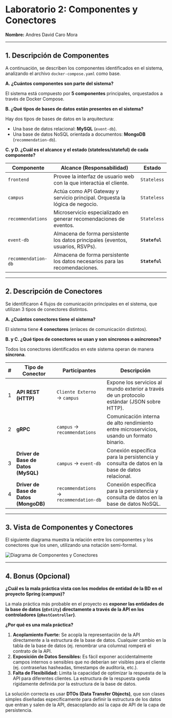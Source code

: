 # Laboratorio 2: Componentes y Conectores

**Nombre:** Andres David Caro Mora

---

## 1. Descripción de Componentes

A continuación, se describen los componentes identificados en el sistema, analizando el archivo `docker-compose.yaml` como base.

**A. ¿Cuántos componentes son parte del sistema?**

El sistema está compuesto por **5 componentes** principales, orquestados a través de Docker Compose.

**B. ¿Qué tipos de bases de datos están presentes en el sistema?**

Hay dos tipos de bases de datos en la arquitectura:
* Una base de datos relacional: **MySQL** (`event-db`).
* Una base de datos NoSQL orientada a documentos: **MongoDB** (`recommendation-db`).

**C. y D. ¿Cuál es el alcance y el estado (stateless/stateful) de cada componente?**

| Componente          | Alcance (Responsabilidad)                                   | Estado       |
| ------------------- | ----------------------------------------------------------- | ------------ |
| `frontend`          | Provee la interfaz de usuario web con la que interactúa el cliente. | `Stateless`  |
| `campus`            | Actúa como API Gateway y servicio principal. Orquesta la lógica de negocio. | `Stateless`  |
| `recommendations`   | Microservicio especializado en generar recomendaciones de eventos. | `Stateless`  |
| `event-db`          | Almacena de forma persistente los datos principales (eventos, usuarios, RSVPs). | **`Stateful`** |
| `recommendation-db` | Almacena de forma persistente los datos necesarios para las recomendaciones. | **`Stateful`** |

---

## 2. Descripción de Conectores

Se identificaron 4 flujos de comunicación principales en el sistema, que utilizan 3 tipos de conectores distintos.

**A. ¿Cuántos conectores tiene el sistema?**

El sistema tiene **4 conectores** (enlaces de comunicación distintos).

**B. y C. ¿Qué tipos de conectores se usan y son síncronos o asíncronos?**

Todos los conectores identificados en este sistema operan de manera **síncrona**.

| # | Tipo de Conector           | Participantes                               | Descripción                                                                 |
|---|----------------------------|---------------------------------------------|-----------------------------------------------------------------------------|
| 1 | **API REST (HTTP)** | `Cliente Externo` → `campus`                | Expone los servicios al mundo exterior a través de un protocolo estándar (JSON sobre HTTP).   |
| 2 | **gRPC** | `campus` → `recommendations`                | Comunicación interna de alto rendimiento entre microservicios, usando un formato binario. |
| 3 | **Driver de Base de Datos (MySQL)** | `campus` → `event-db`                       | Conexión específica para la persistencia y consulta de datos en la base de datos relacional. |
| 4 | **Driver de Base de Datos (MongoDB)** | `recommendations` → `recommendation-db`   | Conexión específica para la persistencia y consulta de datos en la base de datos NoSQL. |

---

## 3. Vista de Componentes y Conectores

El siguiente diagrama muestra la relación entre los componentes y los conectores que los unen, utilizando una notación semi-formal.

![Diagrama de Componentes y Conectores](/image.png)

---

## 4. Bonus (Opcional)

**¿Cuál es la mala práctica vista con los modelos de entidad de la BD en el proyecto Spring (campus)?**

La mala práctica más probable en el proyecto es **exponer las entidades de la base de datos (`@Entity`) directamente a través de la API en los controladores (`@RestController`)**.

**¿Por qué es una mala práctica?**

1.  **Acoplamiento Fuerte:** Se acopla la representación de la API directamente a la estructura de la base de datos. Cualquier cambio en la tabla de la base de datos (ej. renombrar una columna) romperá el contrato de la API.
2.  **Exposición de Datos Sensibles:** Es fácil exponer accidentalmente campos internos o sensibles que no deberían ser visibles para el cliente (ej. contraseñas hasheadas, timestamps de auditoría, etc.).
3.  **Falta de Flexibilidad:** Limita la capacidad de optimizar la respuesta de la API para diferentes clientes. La estructura de la respuesta queda rígidamente definida por la estructura de la base de datos.

La solución correcta es usar **DTOs (Data Transfer Objects)**, que son clases simples diseñadas específicamente para definir la estructura de los datos que entran y salen de la API, desacoplando así la capa de API de la capa de persistencia.
